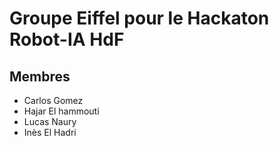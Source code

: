 # Groupe Eiffel pour le Hackaton Robot-IA HdF

## Membres
- Carlos Gomez
- Hajar El hammouti
- Lucas Naury
- Inès El Hadri
